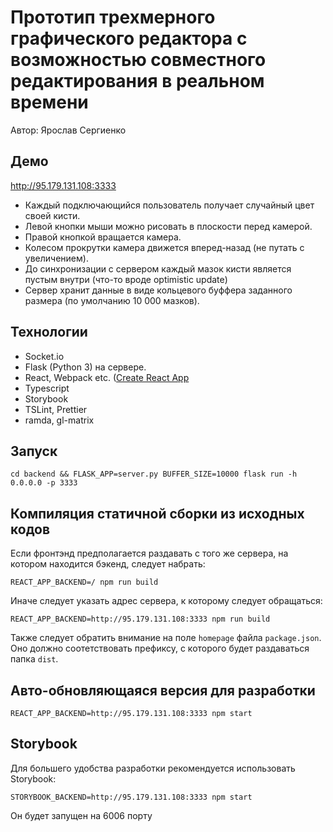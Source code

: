 # Прототип трехмерного графического редактора с возможностью совместного редактирования в реальном времени

Автор: Ярослав Сергиенко

## Демо

http://95.179.131.108:3333

* Каждый подключающийся пользователь получает случайный цвет своей кисти. 
* Левой кнопки мыши можно рисовать в плоскости перед камерой.
* Правой кнопкой вращается камера.
* Колесом прокрутки камера движется вперед-назад (не путать с увеличением).
* До синхронизации с сервером каждый мазок кисти является пустым внутри (что-то вроде optimistic update)
* Сервер хранит данные в виде кольцевого буффера заданного размера (по умолчанию 10 000 мазков).

## Технологии

* Socket.io
* Flask (Python 3) на сервере.
* React, Webpack etc. ([Create React App](https://github.com/facebook/create-react-app)
* Typescript
* Storybook
* TSLint, Prettier
* ramda, gl-matrix

## Запуск

```
cd backend && FLASK_APP=server.py BUFFER_SIZE=10000 flask run -h 0.0.0.0 -p 3333
```

## Компиляция статичной сборки из исходных кодов

Если фронтэнд предполагается раздавать с того же сервера, на котором находится бэкенд, следует набрать:

```
REACT_APP_BACKEND=/ npm run build
```

Иначе следует указать адрес сервера, к которому следует обращаться:
```
REACT_APP_BACKEND=http://95.179.131.108:3333 npm run build
```

Также следует обратить внимание на поле `homepage` файла `package.json`. Оно должно соотетствовать префиксу, с которого будет раздаваться папка `dist`.

## Авто-обновляющаяся версия для разработки

```
REACT_APP_BACKEND=http://95.179.131.108:3333 npm start
```

## Storybook

Для большего удобства разработки рекомендуется использовать Storybook:

```
STORYBOOK_BACKEND=http://95.179.131.108:3333 npm start
```

Он будет запущен на 6006 порту
